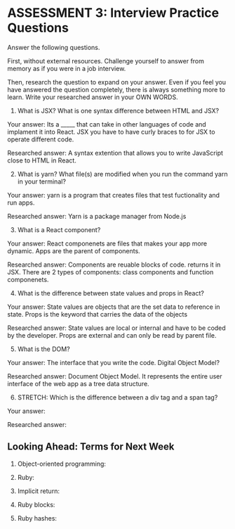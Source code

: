 # ASSESSMENT 3: Interview Practice Questions

Answer the following questions.

First, without external resources. Challenge yourself to answer from memory as if you were in a job interview.

Then, research the question to expand on your answer. Even if you feel you have answered the question completely, there is always something more to learn. Write your researched answer in your OWN WORDS.

1. What is JSX? What is one syntax difference between HTML and JSX?

Your answer: Its a _____ that can take in other languages of code and implament it into React. JSX you have to have curly braces to for JSX to operate different code.

Researched answer: A syntax extention that allows you to write JavaScript close to HTML in React.

2. What is yarn? What file(s) are modified when you run the command yarn in your terminal?

Your answer: yarn is a program that creates files that test fuctionality and run apps.

Researched answer: Yarn is a package manager from Node.js

3. What is a React component?

Your answer: React componenets are files that makes your app more dynamic. Apps are the parent of components.

Researched answer: Components are reuable blocks of code. returns it in JSX. There are 2 types of components: class components and function componenets.

4. What is the difference between state values and props in React?

Your answer: State values are objects that are the set data to reference in state. Props is the keyword that carries the data of the objects

Researched answer: State values are local or internal and have to be coded by the developer. Props are external and can only be read by parent file.

5. What is the DOM?

Your answer: The interface that you write the code. Digital Object Model?

Researched answer: Document Object Model. It represents the entire user interface of the web app as a tree data structure.

6. STRETCH: Which is the difference between a div tag and a span tag?

Your answer:

Researched answer:

## Looking Ahead: Terms for Next Week

1. Object-oriented programming:

2. Ruby:

3. Implicit return:

4. Ruby blocks:

5. Ruby hashes:
